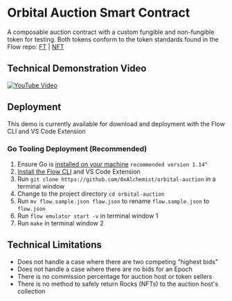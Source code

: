 # Orbital Auction Smart Contract

A composable auction contract with a custom fungible and non-fungible token for testing. Both tokens conform to the token standards found in the Flow repo: [FT](https://github.com/onflow/flow-ft/blob/master/contracts/FungibleToken.cdc) | [NFT](https://github.com/onflow/flow-nft/blob/master/contracts/NonFungibleToken.cdc)

## Technical Demonstration Video

[![YouTube Video](https://img.youtube.com/vi/WwAQOymEvkA/0.jpg)](https://www.youtube.com/watch?v=WwAQOymEvkA)

## Deployment

This demo is currently available for download and deployment with the Flow CLI and VS Code Extension

### Go Tooling Deployment (Recommended)

1. Ensure Go is [installed on your machine](https://golang.org/dl/) `recommended version 1.14^`
2. [Install the Flow CLI](https://docs.onflow.org/docs/cli) and VS Code Extension
3. Run `git clone https://github.com/0xAlchemist/orbital-auction` in a terminal window
4. Change to the project directory `cd orbital-auction`
5. Run `mv flow.sample.json flow.json` to rename `flow.sample.json` to `flow.json` 
6. Run `flow emulator start -v` in terminal window 1
7. Run `make` in terminal window 2

## Technical Limitations

- Does not handle a case where there are two competing "highest bids"
- Does not handle a case where there are no bids for an Epoch
- There is no commission percentage for auction host or token sellers
- There is no method to safely return Rocks (NFTs) to the auction host's collection
